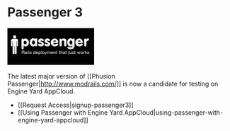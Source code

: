 # Passenger 3

![Passenger 3](images/phusion-passenger.png)

The latest major version of [[Phusion Passenger|http://www.modrails.com/]] is now a candidate for testing on Engine Yard AppCloud.

  - [[Request Access|signup-passenger3]]
  - [[Using Passenger with Engine Yard AppCloud|using-passenger-with-engine-yard-appcloud]]